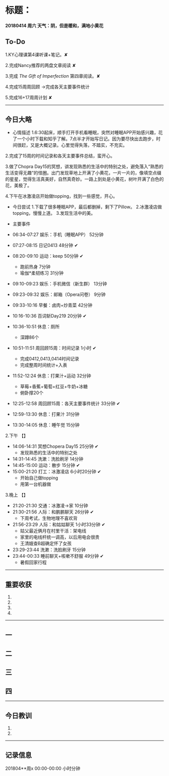 # 标题：

#### 20180414   周六   天气：阴，但是暖和，满地小黄花    

## To-Do

1.KY心理课第4课听课+笔记。✘

2.完成Nancy推荐的两盘文章阅读 ✘

3.完成 *The Gift of Imperfection* 第四章阅读。✘

4.完成15周周回顾  →完成各天主要事件统计

5.完成16+17周周计划  ✘

***
## 今日大略

* 心情描述
1.6:30起床，顺手打开手机看睡眠，突然对睡眠APP开始感兴趣，花了一个小时下载和知乎了解。7点半才开始写日记。因为要尽快出去跑步，时间很赶，又是大概记录。心里觉得失落，不踏实，不充实。

2.完成了15周的时间记录和各天主要事件总结，蛮开心。

3.做了Chopra Day15的冥想，讲发现熟悉的生活中的特别之处，避免落入“熟悉的生活变得无趣”的怪圈。出门发现草地上开满了小黄花，一片一片的，像填空点缀的星星，觉得生活真美好，自然真奇妙。一路上到处是小黄花，树叶开满了白色的花，美极了。

4.下午在冰激凌店开始做topping，找到一些感觉，开心。


* 今日尝试
1.下载了很多睡眠APP，最后都删掉，剩下了Pillow。
2.冰激凌店做topping，慢慢上道。
3.发现生活中的美。

* 主要事件


* 06:34-07:27  娱乐：手机（睡眠APP）    52分钟
* 07:27-08:15  日记0413    48分钟  ✔
* 08:20-09:10  运动：keep    50分钟  ✔
  * 跑前热身  7分钟
  * 瑜伽*柔韧练习  31分钟
* 09:10-09:23  娱乐：手机微信（新生群）    13分钟
* 09:23-09:32  娱乐：邮箱（Opera问卷）    9分钟
* 09:33-10:16  早餐：卤肉+炒青菜    42分钟
* 10:16-10:36  百词斩Day219    20分钟  ✔
* 10:36-10:51  休息：厕所
  * 深蹲86个
* 10:51-11:51  周回顾15周：时间记录  1小时 ✔
  * 完成0412,0413,0414时间记录
  * 完成整周时间统计+入表
* 11:52-12:24  休息：打果汁+运动    32分钟
  * 草莓+香蕉+葡萄+红豆+牛奶+冰糖
  * 俯卧撑20个  
* 12:25-12:58  周回顾15周：各天主要事件统计   33分钟     ✔
* 12:59-13:30  休息：打果汁    31分钟
* 13:30-14:05  休息：睡午觉    15分钟   

2.下午  【】
* 14:06-14:31  冥想Chopera Day15    25分钟  ✔
  * 发现熟悉的生活中的特别之处
* 14:31-14:45  洗漱：洗脸刷牙  14分钟
* 14:45-15:00  运动：散步    15分钟  ✔
* 15:00-21:20  打工：冰激凌店    6小时20分钟  ✔
  * 开始自己做topping
  * 用第一台机器做  

3.晚上  【】
* 21:20-21:30  交通：冰激凌→家    10分钟
* 21:30-21:56  人际：和鹏鹏聊天    26分钟  ✔
  * 下周考试，生物地理不喜欢背
* 21:56-23:29  人际：和姑姑聊天    1小时33分钟  ✔
  * 姑父最近俩月在村里干活：架电线
  * 家里的电线杆统一调高，以后用电会很贵
  * 王清娥查B超确定怀了女孩
* 23:29-23:44  洗漱：洗脸刷牙    15分钟
* 23:44-00:33  睡前聊天+咳嗽不舒服      49分钟 ✔
  * 暑假回家行程




***
## 重要收获

1.

2.

3.

4.
***
## 一

## 二

## 三

## 四
***
## 今日教训

1.

2.

***
## 记录信息

201804**周x  00:00-00:00    小时分钟

